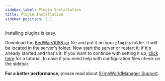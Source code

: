 ```yaml
---
sidebar_label: Plugin Installation
title: Plugin Installation
sidebar_position: 2.1
---
```

Installing plugins is easy. 

Download the [BedWars1058.jar](https://polymart.org/resource/1152) file and put it on your `plugins` folder. It will be located in the server's folder. Now start the server or restart it, if it's already started and that's it. If you want to continue with setting it up, [click here](creating-arenas) for a tutorial. In case if you need help with configuration files check on the sidebar.

**For a better performance**, please read about [SlimeWorldManager Support](../hooks/swm-hook).
